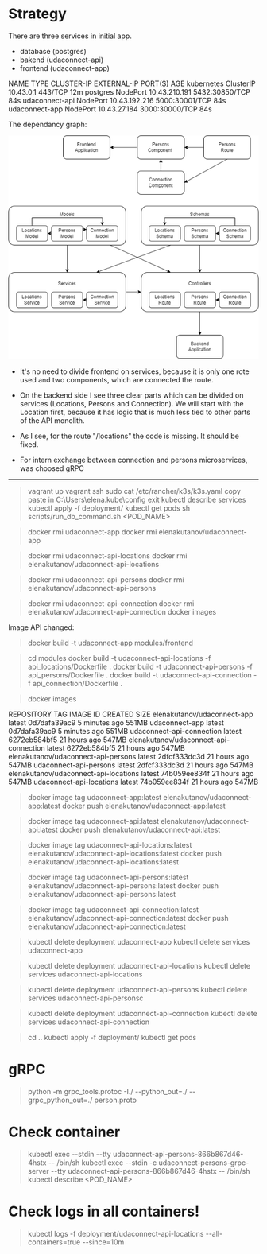 # Strategy

There are three services in initial app.
- database (postgres)
- bakend (udaconnect-api)
- frontend (udaconnect-app)

NAME             TYPE        CLUSTER-IP      EXTERNAL-IP   PORT(S)          AGE
kubernetes       ClusterIP   10.43.0.1       <none>        443/TCP          12m
postgres         NodePort    10.43.210.191   <none>        5432:30850/TCP   84s
udaconnect-api   NodePort    10.43.192.216   <none>        5000:30001/TCP   84s
udaconnect-app   NodePort    10.43.27.184    <none>        3000:30000/TCP   84s

The dependancy graph:

![alt text](InitialDependencyGraph.png)

- It's no need to divide frontend on services, because it is only one rote used and two components, which are connected the route.

- On the backend side I see three clear parts which can be divided on services (Locations, Persons and Connection).
We will start with the Location first, because it has logic that is much less tied to other parts of the API monolith.

- As I see, for the route "/locations" the code is missing. It should be fixed.

- For intern exchange between connection and persons microservices, was choosed gRPC

-----------------------------------------------------------------------------------------------
> vagrant up
> vagrant ssh
> sudo cat /etc/rancher/k3s/k3s.yaml
copy paste in C:\Users\elena\.kube\config
> exit
> kubectl describe services
> kubectl apply -f deployment/
> kubectl get pods
> sh scripts/run_db_command.sh <POD_NAME>

> docker rmi udaconnect-app
> docker rmi elenakutanov/udaconnect-app

> docker rmi udaconnect-api-locations
> docker rmi elenakutanov/udaconnect-api-locations

> docker rmi udaconnect-api-persons
> docker rmi elenakutanov/udaconnect-api-persons

> docker rmi udaconnect-api-connection
> docker rmi elenakutanov/udaconnect-api-connection
> docker images

Image API changed:

> docker build -t udaconnect-app modules/frontend

> cd modules
> docker build -t udaconnect-api-locations -f api_locations/Dockerfile .
> docker build -t udaconnect-api-persons -f api_persons/Dockerfile .
> docker build -t udaconnect-api-connection -f api_connection/Dockerfile .

> docker images

REPOSITORY                               TAG       IMAGE ID       CREATED         SIZE
elenakutanov/udaconnect-app              latest    0d7dafa39ac9   5 minutes ago   551MB
udaconnect-app                           latest    0d7dafa39ac9   5 minutes ago   551MB
udaconnect-api-connection                latest    6272eb584bf5   21 hours ago    547MB
elenakutanov/udaconnect-api-connection   latest    6272eb584bf5   21 hours ago    547MB
elenakutanov/udaconnect-api-persons      latest    2dfcf333dc3d   21 hours ago    547MB
udaconnect-api-persons                   latest    2dfcf333dc3d   21 hours ago    547MB
elenakutanov/udaconnect-api-locations    latest    74b059ee834f   21 hours ago    547MB
udaconnect-api-locations                 latest    74b059ee834f   21 hours ago    547MB


> docker image tag udaconnect-app:latest elenakutanov/udaconnect-app:latest
> docker push elenakutanov/udaconnect-app:latest

> docker image tag udaconnect-api:latest elenakutanov/udaconnect-api:latest
> docker push elenakutanov/udaconnect-api:latest

> docker image tag udaconnect-api-locations:latest elenakutanov/udaconnect-api-locations:latest
> docker push elenakutanov/udaconnect-api-locations:latest

> docker image tag udaconnect-api-persons:latest elenakutanov/udaconnect-api-persons:latest
> docker push elenakutanov/udaconnect-api-persons:latest

> docker image tag udaconnect-api-connection:latest elenakutanov/udaconnect-api-connection:latest
> docker push elenakutanov/udaconnect-api-connection:latest


> kubectl delete deployment udaconnect-app
> kubectl delete services udaconnect-app

> kubectl delete deployment udaconnect-api-locations
> kubectl delete services udaconnect-api-locations

> kubectl delete deployment udaconnect-api-persons
> kubectl delete services udaconnect-api-personsc

> kubectl delete deployment udaconnect-api-connection
> kubectl delete services udaconnect-api-connection

> cd ..
> kubectl apply -f deployment/
> kubectl get pods


# gRPC

> python -m grpc_tools.protoc -I./ --python_out=./ --grpc_python_out=./ person.proto



# Check container
> kubectl exec --stdin --tty udaconnect-api-persons-866b867d46-4hstx -- /bin/sh
> kubectl exec --stdin -c udaconnect-persons-grpc-server --tty udaconnect-api-persons-866b867d46-4hstx -- /bin/sh
> kubectl describe <POD_NAME>

# Check logs in all containers!
> kubectl logs -f deployment/udaconnect-api-locations --all-containers=true --since=10m

